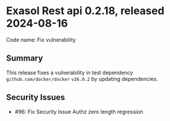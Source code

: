 # Exasol Rest api 0.2.18, released 2024-08-16

Code name: Fix vulnerability

## Summary

This release fixes a vulnerability in test dependency `github.com/docker/docker` `v26.0.2` by updating dependencies.

## Security Issues

* #96: Fix Security Issue Authz zero length regression
